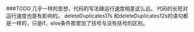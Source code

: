 ###TODO
几乎一样的思想，代码的写法跟运行速度相差这么远。
代码的长短对运行速度也是有影响的。
deleteDuplicates17s 和deleteDuplicates12s的语句都是一样的，只是if，else条件那里加了括号与没有括号的区别。